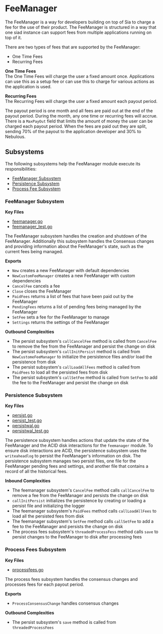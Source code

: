# FeeManager
The FeeManager is a way for developers building on top of Sia to charge a fee
for the use of their product. The FeeManager is structured in a way that one
siad instance can support fees from multiple applications running on top of it.

There are two types of fees that are supported by the FeeManager:
 - One Time Fees
 - Recurring Fees

**One Time Fees**  
The One Time Fees will charge the user a fixed amount once. Applications can use
this as a setup fee or can use this to charge for various actions as the
application is used.

**Recurring Fees**  
The Recurring Fees will charge the user a fixed amount each payout period.

The payout period is one month and all fees are paid out at the end of the
payout period. During the month, any one time or recurring fees will accrue.
There is a `MaxPayOut` field that limits the amount of money the user can be
charged each payout period. When the fees are paid out they are split, sending
70% of the payout to the application developer and 30% to Nebulous.

## Subsystems
The following subsystems help the FeeManager module execute its
responsibilities:
 - [FeeManager Subsystem](#feemanager-subsystem)
 - [Persistence Subsystem](#persistence-subsystem)
 - [Process Fee Subsystem](#process-fee-subsystem)

### FeeManager Subsystem
**Key Files**
- [feemanager.go](./feemanager.go)
- [feemanager_test.go](./feemanager_test.go)

The FeeManager subsystem handles the creation and shutdown of the FeeManager.
Additionally this subsystem handles the Consensus changes and providing
information about the FeeManager's state, such as the current fees being
managed.

**Exports**
  - `New` creates a new FeeManager with default dependencies
  - `NewCustomFeeManager` creates a new FeeManager with custom dependencies
  - `CancelFee` cancels a fee 
  - `Close` closes the FeeManager
  - `PaidFees` returns a list of fees that have been paid out by the FeeManager
  - `PendingFees` returns a list of pending fees being managed by the FeeManager
  - `SetFee` sets a fee for the FeeManager to manage
  - `Settings` returns the settings of the FeeManager 

**Outbound Complexities**
  - The persist subsystem's `callCancelFee` method is called from `CancelFee` to
    remove the fee from the FeeManager and persist the change on disk
  - The persist subsystem's `callInitPersist` method is called from
    `NewCustomeFeeManager` to initialize the persistence files and/or load the
    persistence from disk
  - The persist subsystem's `callLoadAllFees` method is called from `PaidFees`
    to load all the persisted fees from disk
  - The persist subsystem's `callSetFee` method is called from `SetFee` to add
    the fee to the FeeManager and persist the change on disk

### Persistence Subsystem
**Key Files**
- [persist.go](./persist.go)
- [persist_test.go](./persist_test.go)
- [persistwal.go](./persistwal.go)
- [persistwal_test.go](./persistwal_test.go)

The persistence subsystem handles actions that update the state of the
FeeManager and the ACID disk interactions for the `feemanager` module. To ensure
disk interactions are ACID, the persistence subsystem uses the `writeaheadlog`
to persist the FeeManager's information on disk. The persistence subsystem
manages two persist files, one file for the FeeManager pending fees and
settings, and another file that contains a record of all the historical fees.

**Inbound Complexities**
  - The feemanager subsystem's `CancelFee` method calls `callCancelFee` to
    remove a fee from the FeeManager and persists the change on disk
  - `callInitPersist` initializes the persistence by creating or loading a
    persist file and initializing the logger
  - The feemanager subsystem's `PaidFees` method calls `callLoadAllFees` to load
    all the persisted fees from disk
  - The feemanager subsystem's `SetFee` method calls `callSetFee` to add a fee
    to the FeeManager and persists the change on disk
  - The process fees subsystem's `threadedProcessFess` method calls `save` to
    persist changes to the FeeManager to disk after processing fees

### Process Fees Subsystem
**Key Files**
- [processfees.go](./processfees.go)

The process fees subsystem handles the consensus changes and processes fees for
each payout period.

**Exports**
  - `ProcessConsensusChange` handles consensus changes

**Outbound Complexities**
 - The persist subsystem's `save` method is called from `threadedProcessFees`